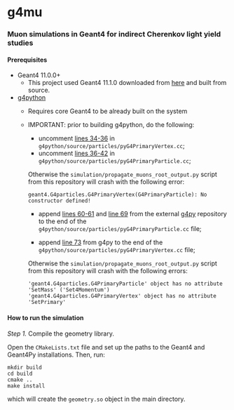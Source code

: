 # g4mu
### Muon simulations in Geant4 for indirect Cherenkov light yield studies



#### Prerequisites
* Geant4 11.0.0+
  * This project used Geant4 11.1.0 downloaded from [here](https://gitlab.cern.ch/geant4/geant4/-/archive/v11.1.0/geant4-v11.1.0.tar.gz) and built from source.
* [g4python](https://github.com/koichi-murakami/g4python.git)
  * Requires core Geant4 to be already built on the system
  * IMPORTANT: prior to building g4python, do the following:
    - uncomment [lines 34-36](https://github.com/koichi-murakami/g4python/blob/8fc4b88e6c6ff80a4993d29794feee19ec766d5f/source/particles/pyG4PrimaryVertex.cc#L34-L36) in `g4python/source/particles/pyG4PrimaryVertex.cc`;
    - uncomment [lines 36-42](https://github.com/koichi-murakami/g4python/blob/main/source/particles/pyG4PrimaryParticle.cc#L36-L42) in `g4python/source/particles/pyG4PrimaryParticle.cc`;
  
    Otherwise the `simulation/propagate_muons_root_output.py` script from this repository will crash with the following error: 

       ```
       geant4.G4particles.G4PrimaryVertex(G4PrimaryParticle): No constructor defined!
       ```
    -  append [lines 60-61](https://github.com/wkcwells/g4py/blob/master/source/particles/pyG4PrimaryParticle.cc#L60-L61) and [line 69](https://github.com/wkcwells/g4py/blob/master/source/particles/pyG4PrimaryParticle.cc#L69) from the external [g4py](https://github.com/wkcwells/g4py) repository to the end of the `g4python/source/particles/pyG4PrimaryParticle.cc` file;
    
    -  append [line 73](https://github.com/wkcwells/g4py/blob/master/source/particles/pyG4PrimaryVertex.cc#L73) from g4py to the end of the `g4python/source/particles/pyG4PrimaryVertex.cc` file;

    Otherwise the `simulation/propagate_muons_root_output.py` script from this repository will crash with the following errors:
       ```
       'geant4.G4particles.G4PrimaryParticle' object has no attribute 'SetMass' ('Set4Momentum')
       'geant4.G4particles.G4PrimaryVertex' object has no attribute 'SetPrimary'
       ```
      

#### How to run the simulation

_Step 1._ Compile the geometry library. 

Open the `CMakeLists.txt` file and set up the paths to the Geant4 and Geant4Py installations. Then, run:

```
mkdir build
cd build
cmake ..
make install
```
which will create the `geometry.so` object in the main directory.
